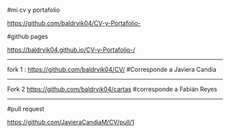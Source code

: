 #mi cv y portafolio


https://github.com/baldrvik04/CV-y-Portafolio-

#github pages

https://baldrvik04.github.io/CV-y-Portafolio-/

___________________________________________________________

fork 1 : https://github.com/baldrvik04/CV/
    #Corresponde a Javiera Candia
___________________________________________________________
Fork 2 https://github.com/baldrvik04/cartas
#corresponde a Fabián Reyes

___________________________________________________________
#pull request 

https://github.com/JavieraCandiaM/CV/pull/1